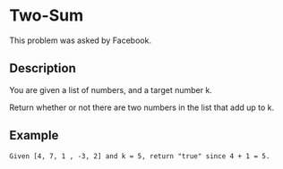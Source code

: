 # Two-Sum

This problem was asked by Facebook.

## Description

You are given a list of numbers, and a target number k.

Return whether or not there are two numbers in the list that add up to k.

## Example

```
Given [4, 7, 1 , -3, 2] and k = 5, return "true" since 4 + 1 = 5.
```
